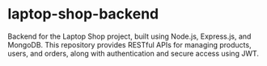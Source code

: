 # laptop-shop-backend
Backend for the Laptop Shop project, built using Node.js, Express.js, and MongoDB. This repository provides RESTful APIs for managing products, users, and orders, along with authentication and secure access using JWT.
